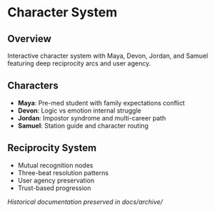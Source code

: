 # Character System

## Overview
Interactive character system with Maya, Devon, Jordan, and Samuel featuring deep reciprocity arcs and user agency.

## Characters
- **Maya**: Pre-med student with family expectations conflict
- **Devon**: Logic vs emotion internal struggle
- **Jordan**: Impostor syndrome and multi-career path
- **Samuel**: Station guide and character routing

## Reciprocity System
- Mutual recognition nodes
- Three-beat resolution patterns
- User agency preservation
- Trust-based progression

*Historical documentation preserved in docs/archive/*
